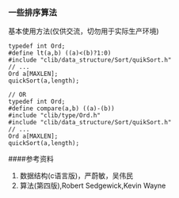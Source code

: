 ### 一些排序算法

基本使用方法(仅供交流，切勿用于实际生产环境)

    typedef int Ord;
    #define lt(a,b) ((a)<(b)?1:0)
    #include "clib/data_structure/Sort/quikSort.h"
    // ...
    Ord a[MAXLEN];
    quickSort(a,length);

    // OR
    typedef int Ord;
    #define compare(a,b) ((a)-(b))
    #include "clib/type/Ord.h"
    #include "clib/data_structure/Sort/quikSort.h"
    // ...
    Ord a[MAXLEN];
    quickSort(a,length);


####参考资料
1. 数据结构(c语言版)，严蔚敏，吴伟民
1. 算法(第四版),Robert Sedgewick,Kevin Wayne
